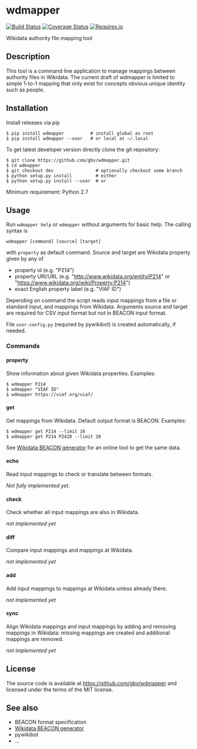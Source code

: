 # wdmapper

[![Build Status](https://travis-ci.org/gbv/wdmapper.png?branch=master)](https://travis-ci.org/gbv/wdmapper)
[![Coverage Status](https://coveralls.io/repos/github/gbv/wdmapper/badge.svg?branch=master)](https://coveralls.io/github/gbv/wdmapper?branch=master)
[![Requires.io](https://requires.io/github/gbv/wdmapper/requirements.svg?branch=master)](https://requires.io/github/gbv/wdmapper/requirements?branch=master)

Wikidata authority file mapping tool

## Description

This tool is a command line application to manage mappings between authority files in Wikidata. The current draft of wdmapper is limited to simple 1-to-1 mapping that only exist for concepts obvious unique identity such as people.

## Installation

Install releases via pip

~~~shell
$ pip install wdmapper          # install global as root
$ pip install wdmapper --user   # or local at ~/.local
~~~

To get latest developer version directly clone the git repository:

~~~shell
$ git clone https://github.com/gbv/wdmapper.git
$ cd wdmapper
$ git checkout dev                # optionally checkout some branch
$ python setup.py install         # either
$ python setup.py install --user  # or
~~~

Minimum requirement: Python 2.7

## Usage

Run `wdmapper help` or `wdmapper` without arguments for basic help. The calling
syntax is

~~~shell
wdmapper [command] [source] [target]
~~~

with `property` as default command. Source and target are Wikidata property
given by any of

* property id (e.g. "P214")
* property URI/URL (e.g. "<http://www.wikidata.org/entity/P214>" 
  or "<https://www.wikidata.org/wiki/Property:P214>")
* exact English property label (e.g. "VIAF ID")

Depending on command the script reads input mappings from a file or standard
input, and mappings from Wikidata.  Arguments source and target are required
for CSV input format but not in BEACON input format.

File `user-config.py` (required by pywikibot) is created automatically, if
needed.

### Commands

#### property

Show information about given Wikidata properties. Examples:

~~~shell
$ wdmapper P214
$ wdmapper "VIAF ID"
$ wdmapper https://viaf.org/viaf/
~~~

#### get

Get mappings from Wikidata. Default output format is BEACON. Examples:

~~~shell
$ wdmapper get P214 --limit 10
$ wdmapper get P214 P2428 --limit 10
~~~

See [Wikidata BEACON generator] for an online tool to get the same data.

#### echo

Read input mappings to check or translate between formats. 

*Not fully implemented yet.*

#### check

Check whether all input mappings are also in Wikidata.

*not implemented yet*

#### diff

Compare input mappings and mappings at Wikidata.

*not implemented yet*

#### add

Add input mappings to mappings at Wikidata unless already there.

*not implemented yet*

#### sync

Align Wikidata mappings and input mappings by adding and removing mappings
in Wikidata: missing mappings are created and additional mappings are removed.
 
*not implemented yet*

## License

The source code is available at <https://github.com/gbv/wdmapper> and licensed
under the terms of the MIT license.

## See also

* BEACON format specification
* [Wikidata BEACON generator]
* pywikibot
* ...

[Wikidata BEACON generator]: https://tools.wmflabs.org/wikidata-todo/beacon.php

